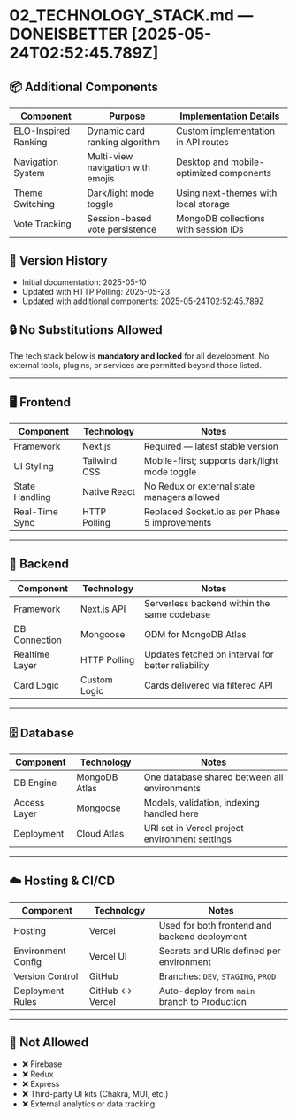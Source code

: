 # 02_TECHNOLOGY_STACK.md — DONEISBETTER [2025-05-24T02:52:45.789Z]

## 📦 Additional Components

| Component          | Purpose                               | Implementation Details                   |
|---------------------|---------------------------------------|------------------------------------------|
| ELO-Inspired Ranking| Dynamic card ranking algorithm       | Custom implementation in API routes      |
| Navigation System   | Multi-view navigation with emojis    | Desktop and mobile-optimized components  |
| Theme Switching     | Dark/light mode toggle               | Using next-themes with local storage     |
| Vote Tracking       | Session-based vote persistence       | MongoDB collections with session IDs     |

## 📝 Version History

- Initial documentation: 2025-05-10
- Updated with HTTP Polling: 2025-05-23
- Updated with additional components: 2025-05-24T02:52:45.789Z
## 🔒 No Substitutions Allowed

The tech stack below is **mandatory and locked** for all development. No external tools, plugins, or services are permitted beyond those listed.

---

## 🖥️ Frontend

| Component       | Technology     | Notes                                                 |
|------------------|----------------|--------------------------------------------------------|
| Framework        | Next.js        | Required — latest stable version                       |
| UI Styling       | Tailwind CSS   | Mobile-first; supports dark/light mode toggle          |
| State Handling   | Native React   | No Redux or external state managers allowed            |
| Real-Time Sync   | HTTP Polling   | Replaced Socket.io as per Phase 5 improvements         |

---

## 🧠 Backend

| Component         | Technology     | Notes                                                   |
|-------------------|----------------|----------------------------------------------------------|
| Framework         | Next.js API    | Serverless backend within the same codebase             |
| DB Connection     | Mongoose       | ODM for MongoDB Atlas                                   |
| Realtime Layer    | HTTP Polling   | Updates fetched on interval for better reliability      |
| Card Logic        | Custom Logic   | Cards delivered via filtered API                       |

---

## 🗄️ Database

| Component     | Technology   | Notes                                               |
|----------------|--------------|------------------------------------------------------|
| DB Engine      | MongoDB Atlas| One database shared between all environments        |
| Access Layer   | Mongoose     | Models, validation, indexing handled here           |
| Deployment     | Cloud Atlas  | URI set in Vercel project environment settings       |

---

## ☁️ Hosting & CI/CD

| Component          | Technology   | Notes                                                           |
|---------------------|--------------|------------------------------------------------------------------|
| Hosting             | Vercel       | Used for both frontend and backend deployment                   |
| Environment Config  | Vercel UI    | Secrets and URIs defined per environment                        |
| Version Control     | GitHub       | Branches: `DEV`, `STAGING`, `PROD`                              |
| Deployment Rules    | GitHub ↔ Vercel | Auto-deploy from `main` branch to Production                   |

---

## 🚫 Not Allowed

- ❌ Firebase
- ❌ Redux
- ❌ Express
- ❌ Third-party UI kits (Chakra, MUI, etc.)
- ❌ External analytics or data tracking
